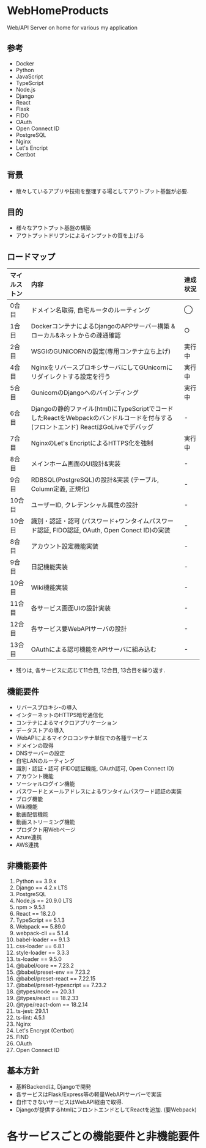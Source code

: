 # WebHomeProducts

Web/API Server on home for various my application

## 参考
+ Docker
+ Python
+ JavaScript
+ TypeScript
+ Node.js
+ Django
+ React
+ Flask
+ FIDO
+ OAuth
+ Open Connect ID
+ PostgreSQL
+ Nginx
+ Let's Encript
+ Certbot


## 背景
+ 散々しているアプリや技術を整理する場としてアウトプット基盤が必要.

## 目的
+ 様々なアウトプット基盤の構築
+ アウトプットドリブンによるインプットの質を上げる

## ロードマップ
| マイルストン | 内容 | 達成状況 |
| :-- | :-- | :-- |
| 0合目 | ドメイン名取得, 自宅ルータのルーティング | ◯ |
| 1合目 | DockerコンテナによるDjangoのAPPサーバー構築 & ローカル&ネットからの疎通確認 | ○ |
| 2合目 | WSGIのGUNICORNの設定(専用コンテナ立ち上げ) | 実行中 |
| 4合目 | NginxをリバースプロキシサーバにしてGUnicornにリダイレクトする設定を行う |  実行中 |
| 5合目 | GunicornのDjangoへのバインディング | 実行中 |
| 6合目 | Djangoの静的ファイル(html)にTypeScriptでコードしたReactをWebpackのバンドルコードを付与する(フロントエンド) ReactはGoLiveでデバッグ | - |
| 7合目 | NginxのLet's EncriptによるHTTPS化を強制 | 実行中 |
| 8合目 | メインホーム画面のUI設計&実装 | - |
| 9合目 | RDBSQL(PostgreSQL)の設計&実装 (テーブル, Column定義, 正規化) | - |
| 10合目 | ユーザーID, クレデンシャル属性の設計 | - |
| 10合目 | 識別・認証・認可 (パスワード+ワンタイムパスワード認証, FIDO認証, OAuth, Open Conect ID)の実装 | - |
| 8合目 | アカウント設定機能実装 | - |
| 9合目 | 日記機能実装 | - |
| 10合目 | Wiki機能実装 | - |
| 11合目 | 各サービス画面UIの設計実装 | - |
| 12合目 | 各サービス要WebAPIサーバの設計 | - |
| 13合目 | OAuthによる認可機能をAPIサーバに組み込む | - |
+ 残りは, 各サービスに応じて11合目, 12合目, 13合目を繰り返す.

## 機能要件
+ リバースプロキシ-の導入
+ インターネットのHTTPS暗号通信化
+ コンテナによるマイクロアプリケーション
+ データストアの導入
+ WebAPIによるマイクロコンテナ単位での各種サービス
+ ドメインの取得
+ DNSサーバーの設定
+ 自宅LANのルーティング
+ 識別・認証・認可 (FIDO認証機能, OAuth認可, Open Connect ID)
+ アカウント機能
+ ソーシャルログイン機能
+ パスワードとメールアドレスによるワンタイムパスワード認証の実装
+ ブログ機能
+ Wiki機能
+ 動画配信機能
+ 動画ストリーミング機能
+ プロダクト用Webページ
+ Azure連携
+ AWS連携


## 非機能要件
1. Python == 3.9.x
2. Django == 4.2.x LTS
3. PostgreSQL
4. Node.js == 20.9.0 LTS
5. npm > 9.5.1
6. React == 18.2.0
7. TypeScript == 5.1.3
8. Webpack == 5.89.0
9. webpack-cli == 5.1.4
10. babel-loader == 9.1.3
11. css-loader == 6.8.1
12. style-loader == 3.3.3
13. ts-loader == 9.5.0
14. @babel/core == 7.23.2
15. @babel/preset-env == 7.23.2
16. @babel/preset-react == 7.22.15
17. @babel/preset-typescript == 7.23.2
18. @types/node == 20.3.1
19. @types/react == 18.2.33
20. @type/react-dom == 18.2.14
21. ts-jest: 29.1.1
22. ts-lint: 4.5.1
23. Nginx
24. Let's Encrypt (Certbot)
25. FIND
26. OAuth
27. Open Connect ID

## 基本方針
+ 基幹Backendは, Djangoで開発
+ 各サービスはFlask/Express等の軽量WebAPIサーバーで実装
+ 自作できないサービスはWebAPI経由で取得.
+ Djangoが提供するhtmlにフロントエンドとしてReactを追加. (要Webpack)


# 各サービスごとの機能要件と非機能要件

